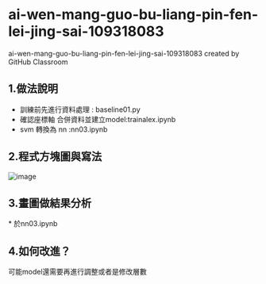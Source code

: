 # ai-wen-mang-guo-bu-liang-pin-fen-lei-jing-sai-109318083
ai-wen-mang-guo-bu-liang-pin-fen-lei-jing-sai-109318083 created by GitHub Classroom


<h2>1.做法說明</h2>
 
* 訓練前先進行資料處理 : baseline01.py
* 確認座標軸 合併資料並建立model:trainalex.ipynb
* svm 轉換為 nn :nn03.ipynb

<h2>2.程式方塊圖與寫法</h2>

![image](https://github.com/MachineLearningNTUT/regression-109318083/blob/main/Diagram.jpg)

<h2>3.畫圖做結果分析</h2>
* 於nn03.ipynb
  
 

<h2>4.如何改進？</h2>
可能model還需要再進行調整或者是修改層數
